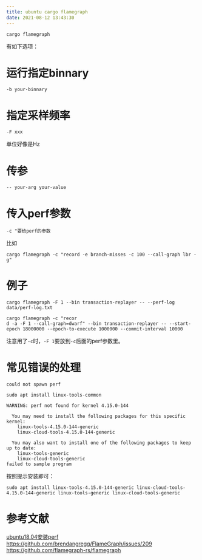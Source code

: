 ```yaml
---
title: ubuntu cargo flamegraph
date: 2021-08-12 13:43:30
---
```


```shell
cargo flamegraph
```

有如下选项：

# 运行指定binnary

```shell
-b your-binnary
```

# 指定采样频率

```shell
-F xxx
```

单位好像是Hz

# 传参

```shell
-- your-arg your-value
```

# 传入perf参数

```
-c "要给perf的参数
```

比如

```shell
cargo flamegraph -c "record -e branch-misses -c 100 --call-graph lbr -g"
```

# 例子

```shell
cargo flamegraph -F 1 --bin transaction-replayer -- --perf-log data/perf-log.txt
```

```shell
cargo flamegraph -c "recor
d -a -F 1 --call-graph=dwarf" --bin transaction-replayer -- --start-epoch 18000000 --epoch-to-execute 1000000 --commit-interval 10000
```

注意用了```-c```时，```-F 1```要放到```-c```后面的perf参数里。

# 常见错误的处理

```
could not spawn perf
```

```shell
sudo apt install linux-tools-common
```

```
WARNING: perf not found for kernel 4.15.0-144

  You may need to install the following packages for this specific kernel:
    linux-tools-4.15.0-144-generic
    linux-cloud-tools-4.15.0-144-generic

  You may also want to install one of the following packages to keep up to date:
    linux-tools-generic
    linux-cloud-tools-generic
failed to sample program
```

按照提示安装即可：

```shell
sudo apt install linux-tools-4.15.0-144-generic linux-cloud-tools-4.15.0-144-generic linux-tools-generic linux-cloud-tools-generic
```


# 参考文献
[ubuntu18.04安装perf](https://blog.csdn.net/qq_36974075/article/details/82491219)
<https://github.com/brendangregg/FlameGraph/issues/209>
<https://github.com/flamegraph-rs/flamegraph>
